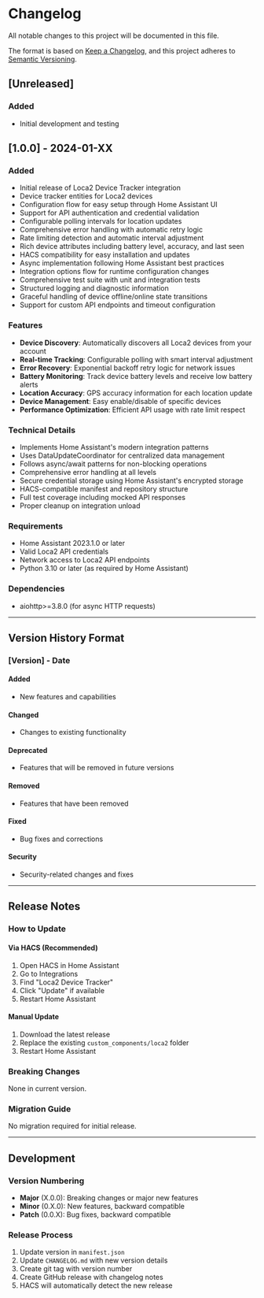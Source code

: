 # Changelog

All notable changes to this project will be documented in this file.

The format is based on [Keep a Changelog](https://keepachangelog.com/en/1.0.0/),
and this project adheres to [Semantic Versioning](https://semver.org/spec/v2.0.0.html).

## [Unreleased]

### Added
- Initial development and testing

## [1.0.0] - 2024-01-XX

### Added
- Initial release of Loca2 Device Tracker integration
- Device tracker entities for Loca2 devices
- Configuration flow for easy setup through Home Assistant UI
- Support for API authentication and credential validation
- Configurable polling intervals for location updates
- Comprehensive error handling with automatic retry logic
- Rate limiting detection and automatic interval adjustment
- Rich device attributes including battery level, accuracy, and last seen
- HACS compatibility for easy installation and updates
- Async implementation following Home Assistant best practices
- Integration options flow for runtime configuration changes
- Comprehensive test suite with unit and integration tests
- Structured logging and diagnostic information
- Graceful handling of device offline/online state transitions
- Support for custom API endpoints and timeout configuration

### Features
- **Device Discovery**: Automatically discovers all Loca2 devices from your account
- **Real-time Tracking**: Configurable polling with smart interval adjustment
- **Error Recovery**: Exponential backoff retry logic for network issues
- **Battery Monitoring**: Track device battery levels and receive low battery alerts
- **Location Accuracy**: GPS accuracy information for each location update
- **Device Management**: Easy enable/disable of specific devices
- **Performance Optimization**: Efficient API usage with rate limit respect

### Technical Details
- Implements Home Assistant's modern integration patterns
- Uses DataUpdateCoordinator for centralized data management
- Follows async/await patterns for non-blocking operations
- Comprehensive error handling at all levels
- Secure credential storage using Home Assistant's encrypted storage
- HACS-compatible manifest and repository structure
- Full test coverage including mocked API responses
- Proper cleanup on integration unload

### Requirements
- Home Assistant 2023.1.0 or later
- Valid Loca2 API credentials
- Network access to Loca2 API endpoints
- Python 3.10 or later (as required by Home Assistant)

### Dependencies
- aiohttp>=3.8.0 (for async HTTP requests)

---

## Version History Format

### [Version] - Date

#### Added
- New features and capabilities

#### Changed
- Changes to existing functionality

#### Deprecated
- Features that will be removed in future versions

#### Removed
- Features that have been removed

#### Fixed
- Bug fixes and corrections

#### Security
- Security-related changes and fixes

---

## Release Notes

### How to Update

#### Via HACS (Recommended)
1. Open HACS in Home Assistant
2. Go to Integrations
3. Find "Loca2 Device Tracker"
4. Click "Update" if available
5. Restart Home Assistant

#### Manual Update
1. Download the latest release
2. Replace the existing `custom_components/loca2` folder
3. Restart Home Assistant

### Breaking Changes

None in current version.

### Migration Guide

No migration required for initial release.

---

## Development

### Version Numbering
- **Major** (X.0.0): Breaking changes or major new features
- **Minor** (0.X.0): New features, backward compatible
- **Patch** (0.0.X): Bug fixes, backward compatible

### Release Process
1. Update version in `manifest.json`
2. Update `CHANGELOG.md` with new version details
3. Create git tag with version number
4. Create GitHub release with changelog notes
5. HACS will automatically detect the new release